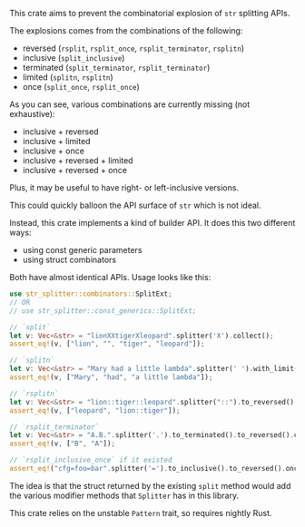 This crate aims to prevent the combinatorial explosion of `str` splitting APIs.

The explosions comes from the combinations of the following:

- reversed (`rsplit`, `rsplit_once`, `rsplit_terminator`, `rsplitn`)
- inclusive (`split_inclusive`)
- terminated (`split_terminator`, `rsplit_terminator`)
- limited (`splitn`, `rsplitn`)
- once (`split_once`, `rsplit_once`)

As you can see, various combinations are currently missing (not exhaustive):

- inclusive + reversed
- inclusive + limited
- inclusive + once
- inclusive + reversed + limited
- inclusive + reversed + once

Plus, it may be useful to have right- or left-inclusive versions.

This could quickly balloon the API surface of `str` which is not ideal.

Instead, this crate implements a kind of builder API. It does this two different ways:
- using const generic parameters
- using struct combinators

Both have almost identical APIs. Usage looks like this:

```rust
use str_splitter::combinators::SplitExt;
// OR
// use str_splitter::const_generics::SplitExt;

// `split`
let v: Vec<&str> = "lionXXtigerXleopard".splitter('X').collect();
assert_eq!(v, ["lion", "", "tiger", "leopard"]);

// `splitn`
let v: Vec<&str> = "Mary had a little lambda".splitter(' ').with_limit(3).collect();
assert_eq!(v, ["Mary", "had", "a little lambda"]);

// `rsplitn`
let v: Vec<&str> = "lion::tiger::leopard".splitter("::").to_reversed().with_limit(2).collect();
assert_eq!(v, ["leopard", "lion::tiger"]);

// `rsplit_terminator`
let v: Vec<&str> = "A.B.".splitter('.').to_terminated().to_reversed().collect();
assert_eq!(v, ["B", "A"]);

// `rsplit_inclusive_once` if it existed
assert_eq!("cfg=foo=bar".splitter('=').to_inclusive().to_reversed().once(), Some(("cfg=foo", "=bar")));
```

The idea is that the struct returned by the existing `split` method would add the various 
modifier methods that `Splitter` has in this library.

This crate relies on the unstable `Pattern` trait, so requires nightly Rust.
